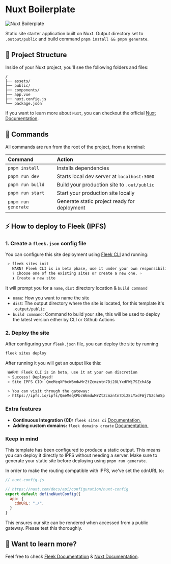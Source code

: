# Nuxt Boilerplate

![Nuxt Boilerplate](https://github.com/fleek-tools/nuxt-template/assets/74613246/614fa65c-e839-4ff0-8692-be7a3df55169)

Static site starter application built on Nuxt. Output directory set to `.output/public` and build command `pnpm install && pnpm generate`.

## 🚀 Project Structure

Inside of your Nuxt project, you'll see the following folders and files:

```text
/
├── assets/
├── public/
├── components/
├── app.vue
├── nuxt.config.js
└── package.json
```

If you want to learn more about `Nuxt`, you can checkout the official [Nuxt Documentation](https://nuxt.com/docs).

## 🧞 Commands

All commands are run from the root of the project, from a terminal:

| Command             | Action                                       |
| :------------------ | :------------------------------------------- |
| `pnpm install`      | Installs dependencies                        |
| `pnpm run dev`      | Starts local dev server at `localhost:3000`  |
| `pnpm run build`    | Build your production site to `.out/public`  |
| `pnpm run start`    | Start your production site locally           |
| `pnpm run generate` | Generate static project ready for deployment |

## ⚡ How to deploy to Fleek (IPFS)

### 1. Create a `fleek.json` config file

You can configure this site deployment using [Fleek CLI](https://fleek.xyz/docs/cli/) and running:

```bash
 > fleek sites init
   WARN! Fleek CLI is in beta phase, use it under your own responsibility
   ? Choose one of the existing sites or create a new one. ›
   ❯ Create a new site
```

It will prompt you for a `name`, `dist` directory location & `build command`

- `name`: How you want to name the site
- `dist`: The output directory where the site is located, for this template it's `.output/public`
- `build command`: Command to build your site, this will be used to deploy the latest version either by CLI or Github Actions

### 2. Deploy the site

After configuring your `fleek.json` file, you can deploy the site by running

```bash
fleek sites deploy
```

After running it you will get an output like this:

```bash
 WARN! Fleek CLI is in beta, use it at your own discretion
 > Success! Deployed!
 > Site IPFS CID: QmeMeqXPbcW6mdwMrZtZcmzntn7Di28LYxdFWj7SZchASp

 > You can visit through the gateway:
 > https://ipfs.io/ipfs/QmeMeqXPbcW6mdwMrZtZcmzntn7Di28LYxdFWj7SZchASp
```

### Extra features

- **Continuous Integration (CI):** `fleek sites ci` [Documentation.](https://fleek.xyz/docs/cli/sites/#continuous-integration)
- **Adding custom domains:** `fleek domains create` [Documentation.](https://fleek.xyz/docs/platform/domains/)

### Keep in mind

This template has been configured to produce a static output. This means you can deploy it directly to IPFS without needing a server. Make sure to generate your static site before deploying using `pnpm run generate`.

In order to make the routing compatible with IPFS, we've set the cdnURL to:

```js
// nuxt.config.js

// https://nuxt.com/docs/api/configuration/nuxt-config
export default defineNuxtConfig({
  app: {
    cdnURL: "./",
  }
}
```

This ensures our site can be rendered when accessed from a public gateway. Please test this thoroughly.

## 👀 Want to learn more?

Feel free to check [Fleek Documentation](https://fleek.xyz/docs/) & [Nuxt Documentation](https://nuxtjs.org/guide).
